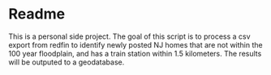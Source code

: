 # Readme
This is a personal side project. The goal of this script is to process a csv export from redfin to identify newly posted NJ homes that are not within the 100 year floodplain, and has a train station within 1.5 kilometers. The results will be outputed to a geodatabase. 
